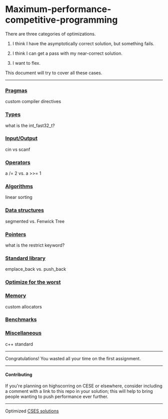 # Maximum-performance-competitive-programming

There are three categories of optimizations.

1. I think I have the asymptotically correct solution, but something fails.

2. I think I can get a pass with my near-correct solution.

3. I want to flex.

This document will try to cover all these cases. 

---

### [Pragmas](documents/pragmas.md)
custom compiler directives

### [Types](documents/types.md)
what is the int_fast32_t?

### [Input/Output](documents/input-output.md)
cin vs scanf

### [Operators](documents/operators.md)
a /= 2 vs. a >>= 1

### [Algorithms](documents/algorithms.md)
linear sorting

### [Data structures](documents/data%20structures.md)
segmented vs. Fenwick Tree

### [Pointers](documents/pointers.md)
what is the restrict keyword?

### [Standard library](documents/standard%20library.md)
emplace_back vs. push_back

### [Optimize for the worst](documents/very%20bad.md)

### [Memory](documents/memory.md)
custom allocators

### [Benchmarks](documents/benchmarks.md)

### [Miscellaneous](documents/miscellaneous.md)
c++ standard

---

Congratulations! You wasted all your time on the first assignment.

---

#### Contributing

If you're planning on highscorring on CESE or elsewhere, consider including a comment with a link to this repo in your solution; this will help to bring people wanting to push performance ever further.

--- 

Optimized [CSES solutions](solutions/)